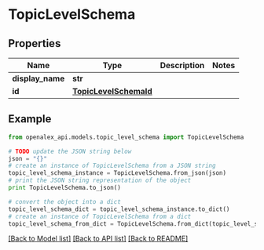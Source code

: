 # TopicLevelSchema


## Properties
Name | Type | Description | Notes
------------ | ------------- | ------------- | -------------
**display_name** | **str** |  | 
**id** | [**TopicLevelSchemaId**](TopicLevelSchemaId.md) |  | 

## Example

```python
from openalex_api.models.topic_level_schema import TopicLevelSchema

# TODO update the JSON string below
json = "{}"
# create an instance of TopicLevelSchema from a JSON string
topic_level_schema_instance = TopicLevelSchema.from_json(json)
# print the JSON string representation of the object
print TopicLevelSchema.to_json()

# convert the object into a dict
topic_level_schema_dict = topic_level_schema_instance.to_dict()
# create an instance of TopicLevelSchema from a dict
topic_level_schema_from_dict = TopicLevelSchema.from_dict(topic_level_schema_dict)
```
[[Back to Model list]](../README.md#documentation-for-models) [[Back to API list]](../README.md#documentation-for-api-endpoints) [[Back to README]](../README.md)


